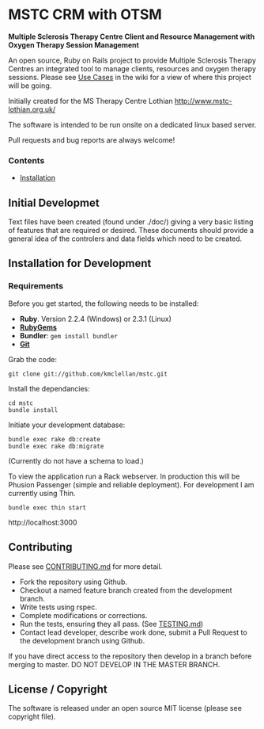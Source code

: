 # MSTC CRM with OTSM

**Multiple Sclerosis Therapy Centre Client and Resource Management with Oxygen Therapy Session Management**

An open source, Ruby on Rails project to provide Multiple Sclerosis Therapy Centres an integrated tool to manage clients, resources and oxygen therapy sessions.  Please see [Use Cases](https://github.com/kmclellan/mstc/wiki/Use-Cases) in the wiki for a view of where this project will be going.

Initially created for the MS Therapy Centre Lothian http://www.mstc-lothian.org.uk/

The software is intended to be run onsite on a dedicated linux based server.

Pull requests and bug reports are always welcome!

### Contents
- [Installation](#installation)

## Initial Developmet

Text files have been created (found under ./doc/) giving a very basic listing of features that are required or desired.  These documents should provide a general idea of the controlers and data fields which need to be created.

## Installation for Development

### Requirements

Before you get started, the following needs to be installed:

  * **Ruby**. Version 2.2.4 (Windows) or 2.3.1 (Linux)
  * [**RubyGems**](http://rubygems.org/)
  * **Bundler**: `gem install bundler`
  * [**Git**](http://help.github.com/git-installation-redirect)

Grab the code:

```
git clone git://github.com/kmclellan/mstc.git
```

Install the dependancies:

```
cd mstc
bundle install
```

Initiate your development database:

```
bundle exec rake db:create
bundle exec rake db:migrate
```

(Currently do not have a schema to load.)

To view the application run a Rack webserver.  In production this will be Phusion Passenger (simple and reliable deployment).  For development I am currently using Thin.

```
bundle exec thin start
```

http://localhost:3000


## Contributing

Please see [CONTRIBUTING.md](https://github.com/kmclellan/mstc/blob/master/CONTRIBUTING.md) for more detail.

 - Fork the repository using Github.
 - Checkout a named feature branch created from the development branch.
 - Write tests using rspec.
 - Complete modifications or corrections.
 - Run the tests, ensuring they all pass. (See [TESTING.md](https://github.com/kmclellan/mstc/blob/master/TESTING.md))
 - Contact lead developer, describe work done, submit a Pull Request to the development branch using Github.

If you have direct access to the repository then develop in a branch before merging to master.  DO NOT DEVELOP IN THE MASTER BRANCH.

## License / Copyright

The software is released under an open source MIT license (please see copyright file).

